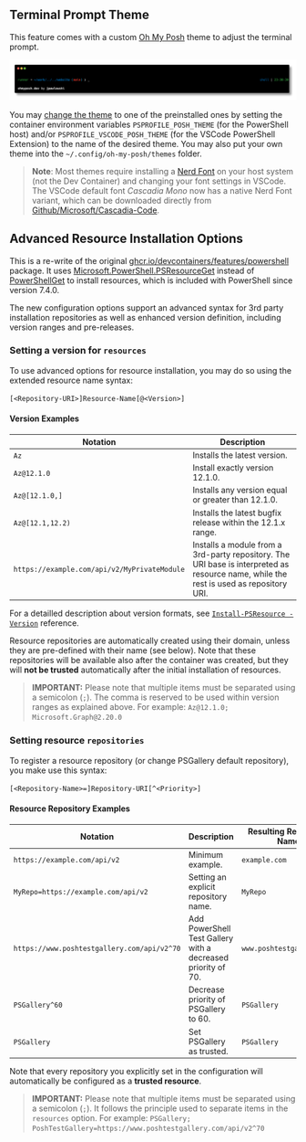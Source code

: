 ## Terminal Prompt Theme

This feature comes with a custom [Oh My Posh](https://ohmyposh.dev/) theme to adjust the terminal prompt.

[![Oh My Posh theme: devcontainers.minimal](images/devcontainers.minimal.omp.png)](https://ohmyposh.dev/docs/themes)

You may [change the theme](https://ohmyposh.dev/docs/themes) to one of the preinstalled ones by setting the container environment
variables `PSPROFILE_POSH_THEME` (for the PowerShell host) and/or `PSPROFILE_VSCODE_POSH_THEME` (for the VSCode PowerShell Extension)
to the name of the desired theme. You may also put your own theme into the `~/.config/oh-my-posh/themes` folder.

> **Note**: Most themes require installing a [Nerd Font](https://ohmyposh.dev/docs/installation/fonts) on your host
> system (not the Dev Container) and changing your font settings in VSCode. The VSCode default font _Cascadia Mono_
> now has a native Nerd Font variant, which can be downloaded directly from [Github/Microsoft/Cascadia-Code](https://github.com/microsoft/cascadia-code/releases).

## Advanced Resource Installation Options

This is a re-write of the original [ghcr.io/devcontainers/features/powershell](https://ghcr.io/devcontainers/features/powershell)
package. It uses [Microsoft.PowerShell.PSResourceGet](https://learn.microsoft.com/en-us/powershell/module/microsoft.powershell.psresourceget/)
instead of [PowerShellGet](https://learn.microsoft.com/en-us/powershell/gallery/overview) to install resources, which is
included with PowerShell since version 7.4.0.

The new configuration options support an advanced syntax for 3rd party installation repositories as well as enhanced version
definition, including version ranges and pre-releases.

### Setting a version for `resources`

To use advanced options for resource installation, you may do so using the extended
resource name syntax:

`[<Repository-URI>]Resource-Name[@<Version>]`

#### Version Examples

| Notation                                     | Description                                                                                                                            |
| -------------------------------------------- | -------------------------------------------------------------------------------------------------------------------------------------- |
| `Az`                                         | Installs the latest version.                                                                                                           |
| `Az@12.1.0`                                  | Install exactly version 12.1.0.                                                                                                        |
| `Az@[12.1.0,]`                               | Installs any version equal or greater than 12.1.0.                                                                                     |
| `Az@[12.1,12.2)`                             | Installs the latest bugfix release within the 12.1.x range.                                                                            |
| `https://example.com/api/v2/MyPrivateModule` | Installs a module from a 3rd-party repository. The URI base is interpreted as resource name, while the rest is used as repository URI. |

For a detailled description about version formats, see [`Install-PSResource -Version`](https://learn.microsoft.com/en-us/powershell/module/microsoft.powershell.psresourceget/install-psresource?#-version)
reference.

Resource repositories are automatically created using their domain, unless they are pre-defined with their name
(see below). Note that these repositories will be available also after the container was created, but they will
**not be trusted** automatically after the initial installation of resources.

> **IMPORTANT:** Please note that multiple items must be separated using a semicolon (`;`).
> The comma is reserved to be used within version ranges as explained above.
> For example: `Az@12.1.0; Microsoft.Graph@2.20.0`

### Setting resource `repositories`

To register a resource repository (or change PSGallery default repository), you make use this syntax:

`[<Repository-Name>=]Repository-URI[^<Priority>]`

#### Resource Repository Examples

| Notation                                    | Description                                                  | Resulting Repository Name |
| ------------------------------------------- | ------------------------------------------------------------ | ------------------------- |
| `https://example.com/api/v2`                | Minimum example.                                             | `example.com`             |
| `MyRepo=https://example.com/api/v2`         | Setting an explicit repository name.                         | `MyRepo`                  |
| `https://www.poshtestgallery.com/api/v2^70` | Add PowerShell Test Gallery with a decreased priority of 70. | `www.poshtestgallery.com` |
| `PSGallery^60`                              | Decrease priority of PSGallery to 60.                        | `PSGallery`               |
| `PSGallery`                                 | Set PSGallery as trusted.                                    | `PSGallery`               |

Note that every repository you explicitly set in the configuration will automatically be configured as a **trusted resource**.

> **IMPORTANT:** Please note that multiple items must be separated using a semicolon (`;`).
> It follows the principle used to separate items in the `resources` option.
> For example: `PSGallery; PoshTestGallery=https://www.poshtestgallery.com/api/v2^70`
